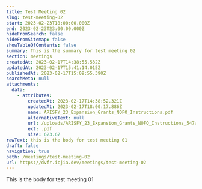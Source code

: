 ```yaml
---
title: Test Meeting 02
slug: test-meeting-02
start: 2023-02-23T18:00:00.000Z
end: 2023-02-23T23:00:00.000Z
hideFromSearch: false
hideFromSitemap: false
showTableOfContents: false
summary: This is the summary for test meeting 02
section: meetings
createdAt: 2023-02-17T14:38:55.532Z
updatedAt: 2023-02-17T15:41:14.015Z
publishedAt: 2023-02-17T15:09:55.390Z
searchMeta: null
attachments:
  data:
    - attributes:
        createdAt: 2023-02-17T14:38:52.321Z
        updatedAt: 2023-02-17T18:00:17.886Z
        name: ARISFY_23_Expansion_Grants_NOFO_Instructions.pdf
        alternativeText: null
        url: /uploads/ARISFY_23_Expansion_Grants_NOFO_Instructions_547a9d0288_1ad3e33a5b.pdf
        ext: .pdf
        size: 623.67
rawText: this is the body for test meeting 01
draft: false
navigation: true
path: /meetings/test-meeting-02
url: https://dvfr.icjia.dev/meetings/test-meeting-02
---
```


This is the body for test meeting 01
